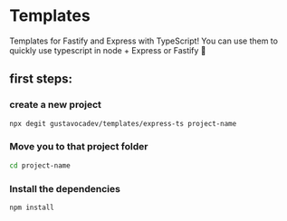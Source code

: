 # Templates
Templates for Fastify and Express with TypeScript!
You can use them to quickly use typescript in node + Express or Fastify 🎉
## first steps:
### create a new project
```bash
npx degit gustavocadev/templates/express-ts project-name
```
### Move you to that project folder
```bash
cd project-name
```
### Install the dependencies
```bash
npm install
```




